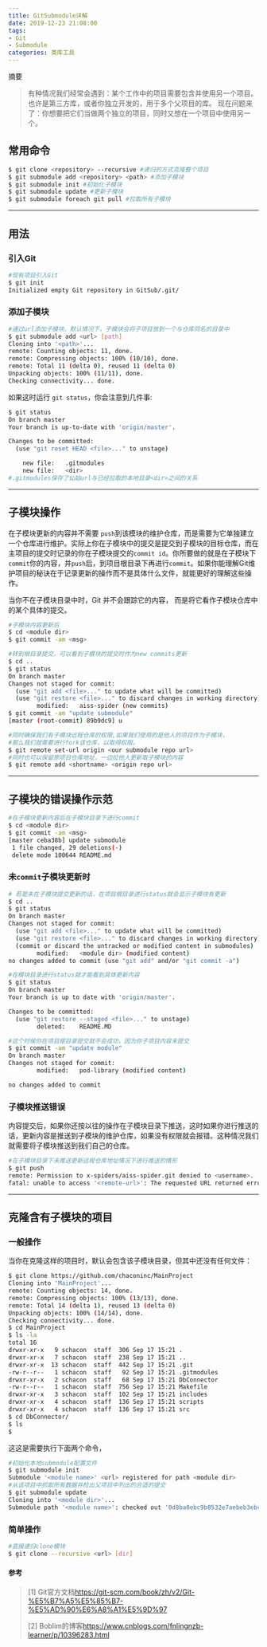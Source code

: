 ```yaml
---
title: GitSubmodule详解
date: 2019-12-23 21:08:00
tags:
- Git
- Submodule
categories: 类库工具
---
```

摘要
>有种情况我们经常会遇到：某个工作中的项目需要包含并使用另一个项目。 也许是第三方库，或者你独立开发的，用于多个父项目的库。 现在问题来了：你想要把它们当做两个独立的项目，同时又想在一个项目中使用另一个。

<!--more-->

## 常用命令

```bash
$ git clone <repository> --recursive #递归的方式克隆整个项目
$ git submodule add <repository> <path> #添加子模块
$ git submodule init #初始化子模块
$ git submodule update #更新子模块
$ git submodule foreach git pull #拉取所有子模块
```

------



## 用法

### 引入Git

```bash
#现有项目引入Git
$ git init
Initialized empty Git repository in GitSub/.git/
```



### 添加子模块

```bash
#通过url添加子模块，默认情况下，子模块会将子项目放到一个与仓库同名的目录中
$ git submodule add <url> [path]
Cloning into '<path>'...
remote: Counting objects: 11, done.
remote: Compressing objects: 100% (10/10), done.
remote: Total 11 (delta 0), reused 11 (delta 0)
Unpacking objects: 100% (11/11), done.
Checking connectivity... done.
```

如果这时运行 `git status`，你会注意到几件事:

```bash
$ git status
On branch master
Your branch is up-to-date with 'origin/master'.

Changes to be committed:
  (use "git reset HEAD <file>..." to unstage)

	new file:   .gitmodules
	new file:   <dir>
#.gitmodules保存了仙姑url与已经拉取的本地目录<dir>之间的关系
```

------



## 子模块操作

在子模块更新的内容并不需要 `push`到该模块的维护仓库，而是需要为它单独建立一个仓库进行维护。实际上你在子模块中的提交是提交到子模块的目标仓库，而在主项目的提交时记录的你在子模块提交的`commit id`。你所要做的就是在子模块下`commit`你的内容，并`push`后，到项目根目录下再进行`commit`。如果你能理解Git维护项目的秘诀在于记录更新的操作而不是具体什么文件，就能更好的理解这些操作。

当你不在子模块目录中时，Git 并不会跟踪它的内容， 而是将它看作子模块仓库中的某个具体的提交。

```bash
#子模块内容更新后
$ cd <module dir>
$ git commit -am <msg>

#转到根目录提交，可以看到子模块的提交时作为new commits更新
$ cd ..
$ git status
On branch master
Changes not staged for commit:
  (use "git add <file>..." to update what will be committed)
  (use "git restore <file>..." to discard changes in working directory)
        modified:   aiss-spider (new commits)
$ git commit -am "update submodule"
[master (root-commit) 89b9dc9] u

#同时确保我们有子模块远程仓库的权限,如果我们使用的是他人的项目作为子模块，
#那么我们就需要进行fork该仓库，以取得权限。
$ git remote set-url origin <our submodule repo url>
#同时也可以保留原项目仓库地址，一边拉他人更新取子模块的内容
$ git remote add <shortname> <origin repo url>
```

------



## 子模块的错误操作示范

```bash
#在子模块更新内容后在子模块目录下进行commit
$ cd <module dir>
$ git commit -am <msg>
[master ceba38b] update submodule
 1 file changed, 29 deletions(-)
 delete mode 100644 README.md
```

### 未`commit`子模块更新时

```bash
# 若是未在子模块提交更新的话，在项目根目录进行status就会显示子模块有更新
$ cd ..
$ git status
On branch master
Changes not staged for commit:
  (use "git add <file>..." to update what will be committed)
  (use "git restore <file>..." to discard changes in working directory)
  (commit or discard the untracked or modified content in submodules)
        modified:   <module dir> (modified content)
no changes added to commit (use "git add" and/or "git commit -a")

#在模块目录进行status就才能看到具体更新内容
$ git status
On branch master
Your branch is up to date with 'origin/master'.

Changes to be committed:
  (use "git restore --staged <file>..." to unstage)
        deleted:    README.MD

#这个时候你在项目根目录提交就不会成功，因为你子项目内容未提交
$ git commit -am "update module"
On branch master
Changes not staged for commit:
        modified:   pod-library (modified content)

no changes added to commit
```

### 子模块推送错误

内容提交后，如果你还按以往的操作在子模块目录下推送，这时如果你进行推送的话，更新内容是推送到子模块的维护仓库，如果没有权限就会报错。这种情况我们就需要将子模块推送到我们自己的仓库。

```bash
#在子模块目录下未推送更新远程仓库地址情况下进行推送的情形
$ git push
remote: Permission to x-spiders/aiss-spider.git denied to <username>.
fatal: unable to access '<remote-url>': The requested URL returned error: 403
```

------



## 克隆含有子模块的项目

### 一般操作

当你在克隆这样的项目时，默认会包含该子模块目录，但其中还没有任何文件：

```bash
$ git clone https://github.com/chaconinc/MainProject
Cloning into 'MainProject'...
remote: Counting objects: 14, done.
remote: Compressing objects: 100% (13/13), done.
remote: Total 14 (delta 1), reused 13 (delta 0)
Unpacking objects: 100% (14/14), done.
Checking connectivity... done.
$ cd MainProject
$ ls -la
total 16
drwxr-xr-x   9 schacon  staff  306 Sep 17 15:21 .
drwxr-xr-x   7 schacon  staff  238 Sep 17 15:21 ..
drwxr-xr-x  13 schacon  staff  442 Sep 17 15:21 .git
-rw-r--r--   1 schacon  staff   92 Sep 17 15:21 .gitmodules
drwxr-xr-x   2 schacon  staff   68 Sep 17 15:21 DbConnector
-rw-r--r--   1 schacon  staff  756 Sep 17 15:21 Makefile
drwxr-xr-x   3 schacon  staff  102 Sep 17 15:21 includes
drwxr-xr-x   4 schacon  staff  136 Sep 17 15:21 scripts
drwxr-xr-x   4 schacon  staff  136 Sep 17 15:21 src
$ cd DbConnector/
$ ls
$
```

这这是需要执行下面两个命令，

```bash
#初始化本地submodule配置文件
$ git submodule init
Submodule '<module name>' <url> registered for path <module dir>
#从该项目中抓取所有数据并检出父项目中列出的合适的提交
$ git submodule update 
Cloning into '<module dir>'...
Submodule path '<module name>': checked out '0d8ba0ebc9b8532e7aebeb3ebc8f0e0efa3328ae'
```

### 简单操作

```bash
#直接递归clone模块
$ git clone --recursive <url> [dir]
```



#### 参考

> [1] Git官方文档<https://git-scm.com/book/zh/v2/Git-%E5%B7%A5%E5%85%B7-%E5%AD%90%E6%A8%A1%E5%9D%97>
>
> [2] Boblim的博客<https://www.cnblogs.com/fnlingnzb-learner/p/10396283.html>

